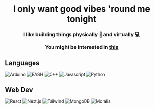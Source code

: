 <h1 align="center">I only want good vibes 'round me tonight</h1>

<h3 align="center"> I like building things physically 🤖 and virtually 💻</p>

<p align="center">You might be interested in <a href="https://vincentcayadi.vercel.app" target="_blank">this</a></p>

## Languages

![Arduino](https://img.shields.io/badge/-Arduino-00979D?style=for-the-badge&labelColor=black&logo=arduino&logoColor=00979D)
![BASH](https://img.shields.io/badge/-Bash-4EAA25?style=for-the-badge&labelColor=black&logo=gnubash&logoColor=4EAA25)
![C++](https://img.shields.io/badge/-C++-00599C?style=for-the-badge&labelColor=black&logo=cplusplus&logoColor=00599C)
![Javascript](https://img.shields.io/badge/-Javascript-F1DB4F?style=for-the-badge&labelColor=black&logo=javascript&logoColor=F0DB4F)
![Python](https://img.shields.io/badge/-Python-3776AB?style=for-the-badge&labelColor=black&logo=python&logoColor=3776AB)

## Web Dev

![React](https://img.shields.io/badge/-React-61DBFB?style=for-the-badge&labelColor=black&logo=react&logoColor=61DBFB)
![Next.js](https://img.shields.io/badge/-Next.js-000001?style=for-the-badge&labelColor=black&logo=next.js&logoColor=FFFFF)
![Tailwind](https://img.shields.io/badge/-tailwindcss-06B6D4?style=for-the-badge&labelColor=black&logo=tailwindcss&logoColor=06B6D4)
![MongoDB](https://img.shields.io/badge/-mongodb-47A248?style=for-the-badge&labelColor=black&logo=mongodb&logoColor=47A248)
![Moralis](https://img.shields.io/badge/-Moralis-006600?style=for-the-badge&labelColor=black&)
